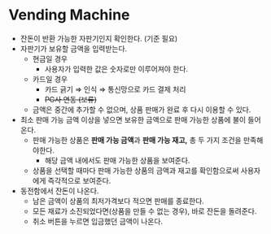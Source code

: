 # Vending Machine

- 잔돈이 반환 가능한 자판기인지 확인한다. (기준 필요)
- 자판기가 보유할 금액을 입력받는다.
    - 현금일 경우
        - 사용자가 입력한 값은 숫자로만 이루어져야 한다.
    - 카드일 경우
        - 카드 긁기 ⇒ 인식 ⇒ 통신망으로 카드 결제 처리
        - ~~PG사 연동 (보류)~~
    - 금액은 중간에 추가할 수 없으며, 상품 판매가 완료 후 다시 이용할 수 있다.
- 최소 판매 가능 금액 이상을 넣으면 보유한 금액으로 판매 가능한 상품에 불이 들어온다.
    - 판매 가능한 상품은 **판매 가능 금액**과 **판매 가능 재고,** 총 두 가지 조건을 만족해야한다.
        - 해당 금액 내에서도 판매 가능한 상품을 보여준다.
    - 상품을 선택할 때마다 판매 가능한 상품의 금액과 재고를 확인함으로써 사용자에게 즉각적으로 보여준다.
- 동전함에서 잔돈이 나온다.
    - 남은 금액이 상품의 최저가격보다 적으면 판매를 종료한다.
    - 모든 재료가 소진되었다면(상품을 만들 수 없는 경우), 바로 잔돈을 돌려준다.
    - 취소 버튼을 누르면 입금했던 금액이 나온다.